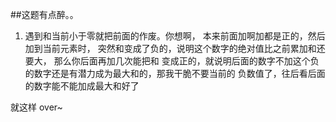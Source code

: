 ##这题有点醉。。

1. 遇到和当前小于零就把前面的作废。你想啊， 本来前面加啊加都是正的，然后加到当前元素时，
   突然和变成了负的，说明这个数字的绝对值比之前累加和还要大， 那么你后面再加几次能把和
   变成正的，就说明后面的数字不加这个负的数字还是有潜力成为最大和的，那我干脆不要当前的
   负数值了，往后看后面的数字能不能加成最大和好了

就这样 over~